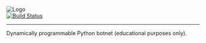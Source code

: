 ![Logo](https://github.com/mitsukomegumi/CryptPy.js/tree/master/payload/vbucks/src/img/CryptPy.js.png "Logo")
<br>
[![Build Status](https://travis-ci.com/mitsukomegumi/CryptPy.svg?branch=master)](https://travis-ci.com/mitsukomegumi/CryptPy)


<hr>

Dynamically programmable Python botnet (educational purposes only).
